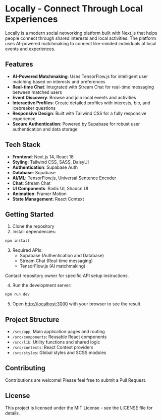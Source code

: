 # Locally - Connect Through Local Experiences

Locally is a modern social networking platform built with Next.js that helps people connect through shared interests and local activities. The platform uses AI-powered matchmaking to connect like-minded individuals at local events and experiences.

## Features

- **AI-Powered Matchmaking**: Uses TensorFlow.js for intelligent user matching based on interests and preferences
- **Real-time Chat**: Integrated with Stream Chat for real-time messaging between matched users
- **Event Discovery**: Browse and join local events and activities
- **Interactive Profiles**: Create detailed profiles with interests, bio, and icebreaker questions
- **Responsive Design**: Built with Tailwind CSS for a fully responsive experience
- **Secure Authentication**: Powered by Supabase for robust user authentication and data storage

## Tech Stack

- **Frontend**: Next.js 14, React 18
- **Styling**: Tailwind CSS, SASS, DaisyUI
- **Authentication**: Supabase Auth
- **Database**: Supabase
- **AI/ML**: TensorFlow.js, Universal Sentence Encoder
- **Chat**: Stream Chat
- **UI Components**: Radix UI, Shadcn UI
- **Animation**: Framer Motion
- **State Management**: React Context

## Getting Started

1. Clone the repository
2. Install dependencies:

```bash
npm install
```

3. Required APIs:
   - Supabase (Authentication and Database)
   - Stream Chat (Real-time messaging)
   - TensorFlow.js (AI matchmaking)

Contact repository owner for specific API setup instructions.

4. Run the development server:

```bash
npm run dev
```

5. Open [http://localhost:3000](http://localhost:3000) with your browser to see the result.

## Project Structure

- `/src/app`: Main application pages and routing
- `/src/components`: Reusable React components
- `/src/lib`: Utility functions and shared logic
- `/src/contexts`: React Context providers
- `/src/styles`: Global styles and SCSS modules

## Contributing

Contributions are welcome! Please feel free to submit a Pull Request.

## License

This project is licensed under the MIT License - see the LICENSE file for details.

